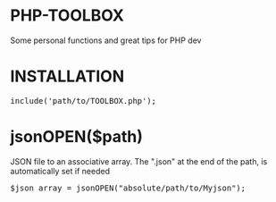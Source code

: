 # PHP-TOOLBOX
Some personal functions and great tips for PHP dev

# INSTALLATION
<pre>
include('path/to/TOOLBOX.php');
</pre>

# jsonOPEN($path)
JSON file to an associative array. The ".json" at the end of the path, is automatically set if needed

<pre>
$json_array = jsonOPEN("absolute/path/to/Myjson");
</pre>
